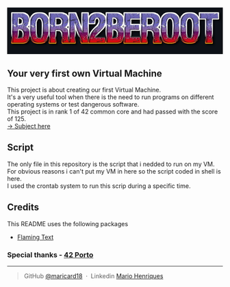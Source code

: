 <p align="center">
    <img src="https://github.com/maricard18/42-Born2beRoot/blob/main/extras/born2beroot.png" alt="Born2beRoot">
</p>


## Your very first own Virtual Machine

This project is about creating our first Virtual Machine. <br>
It's a very useful tool when there is the need to run programs on different operating systems or test dangerous software. <br>
This project is in rank 1 of 42 common core and had passed with the score of 125.<br>
[-> Subject here](https://github.com/maricard18/42-Born2beRoot/blob/main/extras/en.subject.pdf)

## Script

The only file in this repository is the script that i nedded to run on my VM.<br>
For obvious reasons i can't put my VM in here so the script coded in shell is here.<br>
I used the crontab system to run this scrip during a specific time.

## Credits

This README uses the following packages

- [Flaming Text](https://www10.flamingtext.com)


### Special thanks - [42 Porto](https://www.42porto.com/en)

---

> GitHub [@maricard18](https://github.com/maricard18) &nbsp;&middot;&nbsp;
> Linkedin [Mario Henriques](https://www.linkedin.com/in/mario18)
